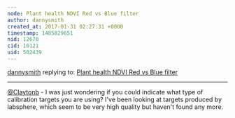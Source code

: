 ```yaml
---
node: Plant health NDVI Red vs Blue filter
author: dannysmith
created_at: 2017-01-31 02:27:31 +0000
timestamp: 1485829651
nid: 12670
cid: 16121
uid: 502439
---
```




[dannysmith](../profile/dannysmith) replying to: [Plant health NDVI Red vs Blue filter](../notes/Claytonb/02-08-2016/plant-health-ndvi-red-vs-blue-filter)

----
[@Claytonb](/profile/Claytonb) - I was just wondering if you could indicate what type of calibration targets you are using? I've been looking at targets produced by labsphere, which seem to be very high quality but haven't found any more. 